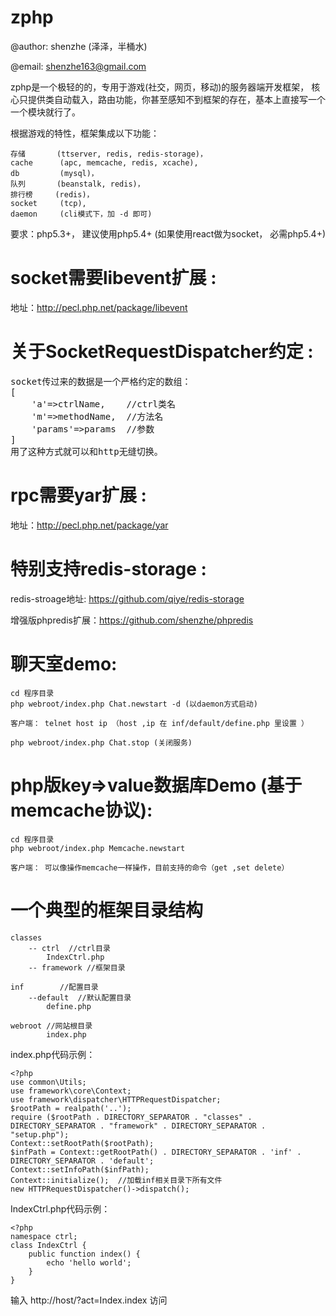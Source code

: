 zphp
====

@author: shenzhe (泽泽，半桶水)

@email: shenzhe163@gmail.com

zphp是一个极轻的的，专用于游戏(社交，网页，移动)的服务器端开发框架， 核心只提供类自动载入，路由功能，你甚至感知不到框架的存在，基本上直接写一个一个模块就行了。

根据游戏的特性，框架集成以下功能：

    存储       (ttserver, redis, redis-storage)，
    cache      (apc, memcache, redis, xcache), 
    db         (mysql)，
    队列       (beanstalk, redis)，
    排行榜     (redis)，
    socket     (tcp),
    daemon     (cli模式下，加 -d 即可)

要求：php5.3+， 建议使用php5.4+  (如果使用react做为socket，  必需php5.4+)


socket需要libevent扩展 :
========================

地址：http://pecl.php.net/package/libevent

关于SocketRequestDispatcher约定 :
========================
<pre>
socket传过来的数据是一个严格约定的数组：
[
    'a'=>ctrlName,    //ctrl类名
    'm'=>methodName,  //方法名
    'params'=>params  //参数
]
用了这种方式就可以和http无缝切换。
</pre>

rpc需要yar扩展 :
========================

地址：http://pecl.php.net/package/yar

    
特别支持redis-storage :
=====================

redis-stroage地址: https://github.com/qiye/redis-storage

增强版phpredis扩展：https://github.com/shenzhe/phpredis

     
聊天室demo:
=============
    
    cd 程序目录
    php webroot/index.php Chat.newstart -d (以daemon方式启动)
    
    客户端： telnet host ip （host ,ip 在 inf/default/define.php 里设置 ）

    php webroot/index.php Chat.stop (关闭服务)
    
php版key=>value数据库Demo (基于memcache协议):
=====================
    
    cd 程序目录
    php webroot/index.php Memcache.newstart
    
    客户端： 可以像操作memcache一样操作，目前支持的命令（get ,set delete）



一个典型的框架目录结构
==================

    classes
        -- ctrl  //ctrl目录
            IndexCtrl.php
        -- framework //框架目录
    
    inf        //配置目录
        --default  //默认配置目录
            define.php
          
    webroot //网站根目录
            index.php
         

index.php代码示例：

    <?php
    use common\Utils;
    use framework\core\Context;
    use framework\dispatcher\HTTPRequestDispatcher;
    $rootPath = realpath('..');
    require ($rootPath . DIRECTORY_SEPARATOR . "classes" . DIRECTORY_SEPARATOR . "framework" . DIRECTORY_SEPARATOR . "setup.php");
    Context::setRootPath($rootPath);
    $infPath = Context::getRootPath() . DIRECTORY_SEPARATOR . 'inf' . DIRECTORY_SEPARATOR . 'default';
    Context::setInfoPath($infPath);
    Context::initialize();  //加载inf相关目录下所有文件
    new HTTPRequestDispatcher()->dispatch();

IndexCtrl.php代码示例：

    <?php
    namespace ctrl;
    class IndexCtrl {
        public function index() {
            echo 'hello world';
        }
    }

输入 http://host/?act=Index.index 访问 
